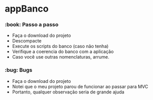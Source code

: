 <h1> appBanco </h1>
<h3> :book: Passo a passo </h3>
<ul>
  <li> Faça o download do projeto </li>
  <li> Descompacte </li>
  <li> Execute os scripts do banco (caso não tenha) </li>
  <li> Verifique a coerencia do banco com a aplicação </li>
  <li> Caso você use outras nomenclaturas, arrume. </li>
</ul>
<h3> :bug: Bugs </h3>
<ul>
  <li> Faça o download do projeto </li>
  <li> Notei que o meu projeto parou de funcionar ao passar para MVC </li>
  <li> Portanto, qualquer observação seria de grande ajuda </li>
</ul>
